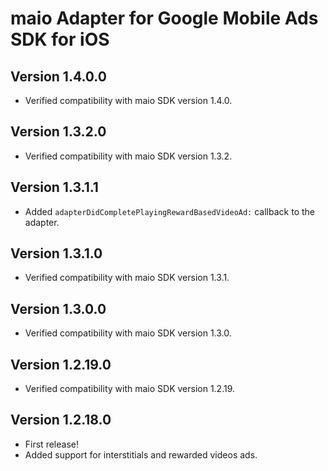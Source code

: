 # maio Adapter for Google Mobile Ads SDK for iOS

## Version 1.4.0.0
- Verified compatibility with maio SDK version 1.4.0.

## Version 1.3.2.0
- Verified compatibility with maio SDK version 1.3.2.

## Version 1.3.1.1
- Added `adapterDidCompletePlayingRewardBasedVideoAd:` callback to the adapter.

## Version 1.3.1.0
- Verified compatibility with maio SDK version 1.3.1.

## Version 1.3.0.0
- Verified compatibility with maio SDK version 1.3.0.

## Version 1.2.19.0
- Verified compatibility with maio SDK version 1.2.19.

## Version 1.2.18.0
- First release!
- Added support for interstitials and rewarded videos ads.
